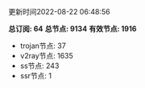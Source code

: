 更新时间2022-08-22 06:48:56

**总订阅: 64**
**总节点: 9134**
**有效节点: 1916**
- trojan节点: 37
- v2ray节点: 1635
- ss节点: 243
- ssr节点: 1
